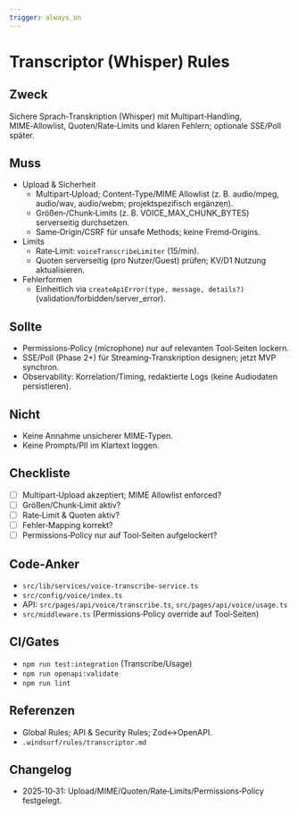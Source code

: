 ```yaml
---
trigger: always_on
---
```


# Transcriptor (Whisper) Rules

## Zweck

Sichere Sprach‑Transkription (Whisper) mit Multipart‑Handling, MIME‑Allowlist, Quoten/Rate‑Limits und klaren Fehlern; optionale SSE/Poll später.

## Muss

- Upload & Sicherheit
  - Multipart‑Upload; Content‑Type/MIME Allowlist (z. B. audio/mpeg, audio/wav, audio/webm; projektspezifisch ergänzen).
  - Größen‑/Chunk‑Limits (z. B. VOICE_MAX_CHUNK_BYTES) serverseitig durchsetzen.
  - Same‑Origin/CSRF für unsafe Methods; keine Fremd‑Origins.
- Limits
  - Rate‑Limit: `voiceTranscribeLimiter` (15/min).
  - Quoten serverseitig (pro Nutzer/Guest) prüfen; KV/D1 Nutzung aktualisieren.
- Fehlerformen
  - Einheitlich via `createApiError(type, message, details?)` (validation/forbidden/server_error).

## Sollte

- Permissions‑Policy (microphone) nur auf relevanten Tool‑Seiten lockern.
- SSE/Poll (Phase 2+) für Streaming‑Transkription designen; jetzt MVP synchron.
- Observability: Korrelation/Timing, redaktierte Logs (keine Audiodaten persistieren).

## Nicht

- Keine Annahme unsicherer MIME‑Typen.
- Keine Prompts/PII im Klartext loggen.

## Checkliste

- [ ] Multipart‑Upload akzeptiert; MIME Allowlist enforced?
- [ ] Größen/Chunk‑Limit aktiv?
- [ ] Rate‑Limit & Quoten aktiv?
- [ ] Fehler‑Mapping korrekt?
- [ ] Permissions‑Policy nur auf Tool‑Seiten aufgelockert?

## Code‑Anker

- `src/lib/services/voice-transcribe-service.ts`
- `src/config/voice/index.ts`
- API: `src/pages/api/voice/transcribe.ts`, `src/pages/api/voice/usage.ts`
- `src/middleware.ts` (Permissions‑Policy override auf Tool‑Seiten)

## CI/Gates

- `npm run test:integration` (Transcribe/Usage)
- `npm run openapi:validate`
- `npm run lint`

## Referenzen

- Global Rules; API & Security Rules; Zod↔OpenAPI.
- `.windsurf/rules/transcriptor.md`

## Changelog

- 2025‑10‑31: Upload/MIME/Quoten/Rate‑Limits/Permissions‑Policy festgelegt.
